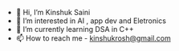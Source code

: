 - 👋 Hi, I’m Kinshuk Saini
- 👀 I’m interested in AI , app dev and Eletronics
- 🌱 I’m currently learning DSA in C++
- 📫 How to reach me - kinshukrosh@gmail.com

<!---
KinshukSaini/KinshukSaini is a ✨ special ✨ repository because its `README.md` (this file) appears on your GitHub profile.
You can click the Preview link to take a look at your changes.
--->
